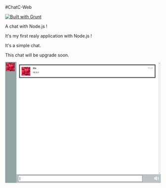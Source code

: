 #ChatC-Web

[![Built with Grunt](https://cdn.gruntjs.com/builtwith.png)](http://gruntjs.com/)

A chat with Node.js !

It's my first realy application with Node.js !

It's a simple chat.

This chat will be upgrade soon.

![](demo.png)
